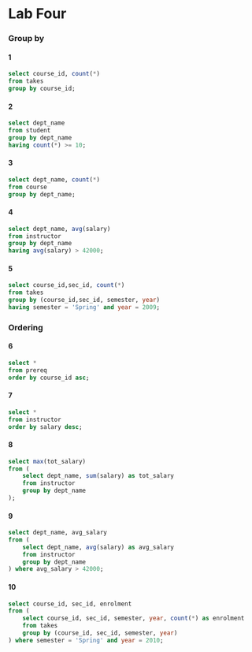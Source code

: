 # Lab Four

### Group by

#### 1
```sql
select course_id, count(*)
from takes
group by course_id;
```

#### 2
```sql
select dept_name
from student
group by dept_name
having count(*) >= 10;
```

#### 3
```sql
select dept_name, count(*) 
from course
group by dept_name;
```

#### 4
```sql
select dept_name, avg(salary)
from instructor
group by dept_name
having avg(salary) > 42000;
```

#### 5
```sql
select course_id,sec_id, count(*)
from takes
group by (course_id,sec_id, semester, year)
having semester = 'Spring' and year = 2009;
```

### Ordering

#### 6

```sql
select *
from prereq
order by course_id asc;
```

#### 7
```sql
select *
from instructor
order by salary desc;
```

#### 8
```sql
select max(tot_salary)
from (
    select dept_name, sum(salary) as tot_salary
	from instructor
	group by dept_name
);
```

#### 9
```sql
select dept_name, avg_salary
from (
    select dept_name, avg(salary) as avg_salary
    from instructor
    group by dept_name
) where avg_salary > 42000;
```

#### 10
```sql
select course_id, sec_id, enrolment
from (
    select course_id, sec_id, semester, year, count(*) as enrolment
    from takes
    group by (course_id, sec_id, semester, year)
) where semester = 'Spring' and year = 2010;
```







